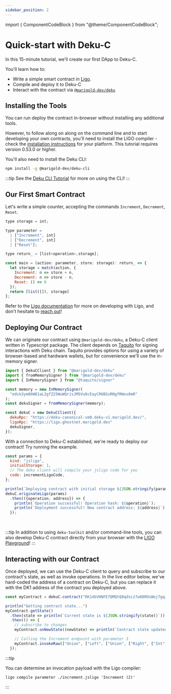 ```yaml
---
sidebar_position: 2
---
```


import { ComponentCodeBlock } from "@theme/ComponentCodeBlock";

# Quick-start with Deku-C

In this 15-minute tutorial, we'll create our first DApp to Deku-C.

You'll learn how to:

- Write a simple smart contract in [Ligo](https://ligolang.org/).
- Compile and deploy it to Deku-C
- Interact with the contract via [`@marigold-dev/deku`](https://www.npmjs.com/package/@marigold-dev/deku)

## Installing the Tools

You can run deploy the contract in-browser without installing any additional
tools.

However, to follow along on along on the command line and to start developing
your own contracts, you'll need to install the LIGO compiler - check the
[installation instructions](https://ligolang.org/docs/intro/installation) for your
platform. This tutorial requires version 0.53.0 or higher.


You'll also need to install the Deku CLI:
```bash
npm install -g @marigold-dev/deku-cli
```
:::tip
See the [Deku CLI Tutorial](./deku_c_cli.md) for more on using the CLI!
:::

## Our First Smart Contract

Let's write a simple counter, accepting the commands `Increment`, `Decrement`,
`Reset`.


```js
type storage = int;

type parameter =
  | ["Increment", int]
  | ["Decrement", int]
  | ["Reset"];

type return_ = [list<operation>,storage];

const main = (action: parameter, store: storage): return_ => {
  let storage = match(action, {
    Increment: n => store + n,
    Decrement: n => store - n,
    Reset: () => 0
  });
  return [list([]), storage]
};
```

Refer to the [Ligo documentation](https://ligolang.org/docs/intro/introduction)
for more on developing with Ligo, and don't hesitate to
[reach out](https://ligolang.org/contact)!

## Deploying Our Contract

We can originate our contract using `@marigold-dev/deku`, a Deku-C client written in Typescript package.
The client depends on [Taquito](https://tezostaquito.io/) for signing interactions with Deku chain. Taquito provides options for using a variety
of browser-based and hardware wallets, but for convenience we'll use the in-memory signer.

```js
import { DekuCClient } from "@marigold-dev/deku"
import { fromMemorySigner } from "@marigold-dev/deku"
import { InMemorySigner } from "@taquito/signer"

const memory = new InMemorySigner(
  "edsk3ym86W81aL2gfZ25WuWQrisJM5Vu8cEayCR6BGsRNgfRWos8mR"
);
const dekuSigner = fromMemorySigner(memory);

const dekuC = new DekuCClient({
  dekuRpc: "https://deku-canonical-vm0.deku-v1.marigold.dev/",
  ligoRpc: "https://ligo.ghostnet.marigold.dev"
  dekuSigner,
});
```

With a connection to Deku-C established, we're ready to deploy our contract!
Try running the example.

```js live noInline
const params = {
  kind: "jsligo",
  initialStorage: 1,
  // The deku client will compile your jsligo code for you
  code: incrementLigoCode,
};

println(`Deploying contract with initial storage ${JSON.stringify(params.initialStorage)}...`);
dekuC.originateLigo(params)
  .then(({operation, address}) => {
    println(`Operation successful! Operation hash: ${operation}`);
    println(`Deployment successful! New contract address: ${address}`);
  });
```
<br/>

:::tip
In addition to using `deku-toolkit` and/or command-line tools, you can also develop Deku-C contract
directly from your browser with the [LIGO Playground](https://ide.ligolang.org/)!
:::

## Interacting with our Contract

Once deployed, we can use the Deku-C client to query and subscribe to our contract's state,
as well as invoke operations. In the live editor below, we've hard-coded the address of a contract
on Deku-C, but you can replace it with the DK1 address of the contract you deployed above.

<!-- TODO: what happens when there are errors -->

```js live noInline
const myContract = dekuC.contract("DK14bVHNFE7QMQtQ8qdscz7w88RDsWoj7gqJ"); // 👈 Replace with your contract address

println("Getting contract state...")
myContract.getState()
  .then(state => println(`Current state is ${JSON.stringify(state)}`))
  .then(() => {
    // subscribe to changes
    myContract.onNewState((newState) => println(`Contract state updated, next state is: ${JSON.stringify(newState)}`));

    // Calling the Increment endpoint with parameter 3
    myContract.invokeRaw(["Union", ["Left", ["Union", ["Right", ["Int", "3" ]]]]])
  });
```

:::tip

You can determine an invocation payload with the Ligo compiler:
```
ligo compile parameter ./increment.jsligo 'Increment (2)'
```
:::
